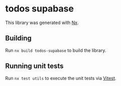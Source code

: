 # todos supabase

This library was generated with [Nx](https://nx.dev).

## Building

Run `nx build todos-supabase` to build the library.

## Running unit tests

Run `nx test utils` to execute the unit tests via [Vitest](https://vitest.dev/).
